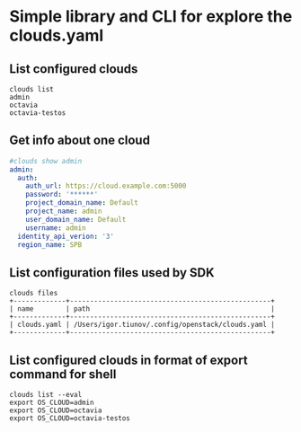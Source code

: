 # Simple library and CLI for explore the clouds.yaml

## List configured clouds
```
clouds list
admin
octavia
octavia-testos
```

## Get info about one cloud
```yaml
#clouds show admin
admin:
  auth:
    auth_url: https://cloud.example.com:5000
    password: '******'
    project_domain_name: Default
    project_name: admin
    user_domain_name: Default
    username: admin
  identity_api_verion: '3'
  region_name: SPB
```

## List configuration files used by SDK
```
clouds files
+-------------+--------------------------------------------------+
| name        | path                                             |
+-------------+--------------------------------------------------+
| clouds.yaml | /Users/igor.tiunov/.config/openstack/clouds.yaml |
+-------------+--------------------------------------------------+
```


## List configured clouds in format of export command for shell
```
clouds list --eval
export OS_CLOUD=admin
export OS_CLOUD=octavia
export OS_CLOUD=octavia-testos
```

